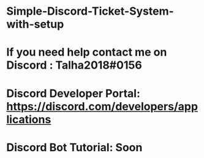 # Simple-Discord-Ticket-System-with-setup
# If you need help  contact me on Discord : Talha2018#0156
# Discord Developer Portal: https://discord.com/developers/applications
# Discord Bot Tutorial: Soon
